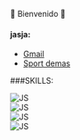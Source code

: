 🌱 Bienvenido 👋

<!--
**Raprt08/raprt08** is a ✨ _special_ ✨ repository because its `README.md` (this file) appears on your GitHub profile.

Here are some ideas to get you started:

- 🔭 I’m currently working on ...
- 🌱 I’m currently learning ...
- 👯 I’m looking to collaborate on ...
- 🤔 I’m looking for help with ...
- 💬 Ask me about ...
- 📫 How to reach me: ...
- 😄 Pronouns: ...
- ⚡ Fun fact: ...
-->
#### jasja:

- [Gmail](https://gmail.com.mx)
- [Sport demas](https://google.com.mx)

###SKILLS:

![JS](https://img.shields.io/badge/JavaScrpt-0095D5/xml?url=<URL>&label=<LABEL>&query=<//data/subdata>&color=<COLOR>&prefix=<PREFIX>&suffix=<SUFFIX>)</br>
![JS](https://img.shields.io/badge/dynamic/xml?url=<URL>&label=<LABEL>&query=<//data/subdata>&color=<COLOR>&prefix=<PREFIX>&suffix=<SUFFIX>)</br>
![JS](https://img.shields.io/badge/dynamic/xml?url=<URL>&label=<LABEL>&query=<//data/subdata>&color=<COLOR>&prefix=<PREFIX>&suffix=<SUFFIX>)</br>
![JS](https://img.shields.io/badge/dynamic/xml?url=<URL>&label=<LABEL>&query=<//data/subdata>&color=<COLOR>&prefix=<PREFIX>&suffix=<SUFFIX>)

>

